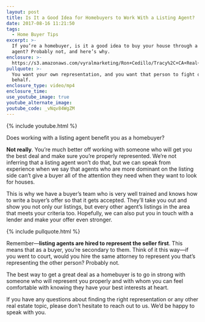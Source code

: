 ```yaml
---
layout: post
title: Is It a Good Idea for Homebuyers to Work With a Listing Agent?
date: 2017-08-16 11:21:50
tags:
  - Home Buyer Tips
excerpt: >-
  If you’re a homebuyer, is it a good idea to buy your house through a listing
  agent? Probably not, and here’s why.
enclosure: >-
  https://s3.amazonaws.com/vyralmarketing/Ron+Cedillo/Tracy%2C+CA+Real+Estate+Buyers+Specialists+vs+Listing+Agents.mp4
pullquote: >-
  You want your own representation, and you want that person to fight on your
  behalf.
enclosure_type: video/mp4
enclosure_time:
use_youtube_image: true
youtube_alternate_image:
youtube_code: _vNqv84WgZM
---
```



{% include youtube.html %}

Does working with a listing agent benefit you as a homebuyer?

**Not really**. You’re much better off working with someone who will get you the best deal and make sure you’re properly represented. We’re not inferring that a listing agent won’t do that, but we can speak from experience when we say that agents who are more dominant on the listing side can’t give a buyer all of the attention they need when they want to look for houses.

This is why we have a buyer’s team who is very well trained and knows how to write a buyer’s offer so that it gets accepted. They’ll take you out and show you not only our listings, but every other agent’s listings in the area that meets your criteria too. Hopefully, we can also put you in touch with a lender and make your offer even stronger.

{% include pullquote.html %}

Remember—**listing agents are hired to represent the seller first**. This means that as a buyer, you’re secondary to them. Think of it this way—if you went to court, would you hire the same attorney to represent you that’s representing the other person? Probably not.

The best way to get a great deal as a homebuyer is to go in strong with someone who will represent you properly and with whom you can feel comfortable with knowing they have your best interests at heart.

If you have any questions about finding the right representation or any other real estate topic, please don’t hesitate to reach out to us. We’d be happy to speak with you.
